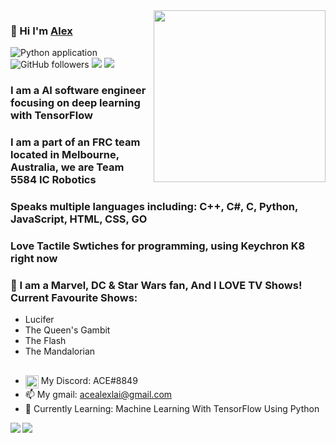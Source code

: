 <img align="right" width="275px" src="https://i.imgur.com/Q261hDN.png">

### 👋 Hi I'm [Alex](https://github.com/Ace5584) 

![Python application](https://github.com/rafnixg/rafnixg/workflows/Python%20application/badge.svg?branch=master&event=schedule)
![GitHub followers](https://img.shields.io/github/followers/ace5584?label=Follow&style=social)
![](https://visitor-badge.glitch.me/badge?page_id=ace5584.ace5584)
[![](https://img.shields.io/badge/Gmail-alexlaiace666%40gmail.com-red)](mailto:acealexlai666@gmail.com)


### I am a AI software engineer focusing on deep learning with TensorFlow
### I am a part of an FRC team located in Melbourne, Australia, we are Team 5584 IC Robotics
### Speaks multiple languages including: C++, C#, C, Python, JavaScript, HTML, CSS, GO
### Love Tactile Swtiches for programming, using Keychron K8 right now
### 🎥 I am a Marvel, DC & Star Wars fan, And I LOVE TV Shows! Current Favourite Shows: 
- Lucifer
- The Queen's Gambit
- The Flash
- The Mandalorian

## 
- <img alt="discord" width="21px" align="top" src="https://svgshare.com/i/Qdg.svg"> My Discord: ACE#8849
- 📫 My gmail: acealexlai@gmail.com 
- 🌱 Currently Learning: Machine Learning With TensorFlow Using Python

<img src="https://github-readme-stats.vercel.app/api?username=ace5584&show_icons=true&hide_border=true&count_private=true" align="left">
<img src="https://github-readme-stats.vercel.app/api/top-langs/?username=ace5584">
